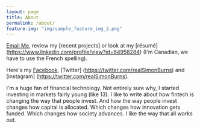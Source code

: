 ```yaml
---
layout: page
title: About
permalink: /about/
feature-img: "img/sample_feature_img_2.png"
---
```


[Email Me](mailto:sburns77@gmail.com?Subject=Hello!/), review my [recent projects] or look at my [résumé] (https://www.linkedin.com/profile/view?id=64958284) (I'm Canadian, we have to use the French spelling).

Here's my [Facebook](https://www.facebook.com/saywhatSimon), [Twitter] (https://twitter.com/realSimonBurns) and [instagram] (https://twitter.com/realSimonBurns).

I'm a huge fan of financial technology. Not entirely sure why, I started investing in markets fairly young (like 13). I like to write about how fintech is changing the way that people invest. And how the way people invest changes how capital is allocated. Which changes how innovation gets funded. Which changes how society advances. I like the way that all works out.
